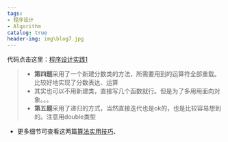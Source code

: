 ```yaml
---
tags:
- 程序设计
- Algorithm
catalog: true
header-img: img\blog7.jpg
---   
```

代码点击这里：[程序设计实践1](https://paste.ubuntu.com/p/bg6DQtgjY5/)  
  
> - **第四题**采用了一个新建分数类的方法，所需要用到的运算符全部重载。比较好地实现了分数表达、运算      
> - 其实也可以不用新建类，直接写几个函数就行。但是为了多用用面向对象。。。  
> - **第五题**采用了递归的方式，当然直接迭代也是ok的，也是比较容易想到的。注意用double类型

- 更多细节可查看这两篇[算法实用技巧](https://asphyxia2020.github.io/2020/04/10/%E7%AE%97%E6%B3%95%E5%AE%9E%E7%94%A8%E6%8A%80%E5%B7%A7/)、
